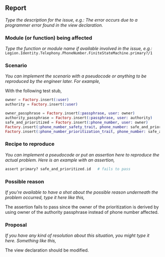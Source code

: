 ## Report

*Type the description for the issue, e.g.: The error occurs due to a programmer error found in the view declaration.*

### Module (or function) being affected

*Type the function or module name if available involved in the issue, e.g.:* `Legion.Identity.Telephony.PhoneNumber.FiniteStateMachine.primary?/1`

### Scenario

*You can implement the scenario with a pseudocode or anything to be reproduced by the engineer later. For example,*

With the following test stub,

```elixir
owner = Factory.insert(:user)
authority = Factory.insert(:user)

owner_passphrase = Factory.insert(:passphrase, user: owner)
authority_passphrase = Factory.insert(:passphrase, user: authority)
safe_and_prioritized = Factory.insert(:phone_number, user: owner)
Factory.insert(:phone_number_safety_trait, phone_number: safe_and_prioritized, authority: owner_passphrase)
Factory.insert(:phone_number_prioritization_trait, phone_number: safe_and_prioritized, authority: owner_passphrase)
```

### Recipe to reproduce

*You can implement a pseudocode or put an assertion here to reproduce the actual problem. Here is an example with an assertion,*

```elixir
assert primary? safe_and_prioritized.id   # fails to pass
```

### Possible reason

*If you're available to have a shot about the possible reason underneath the problem occurred, type it here like this,*

The assertion fails to pass since the owner of the prioritization is derived by using owner of the authority passphrase instead of phone number affected.

### Proposal

*If you have any kind of resolution about this situation, you might type it here. Something like this,*

The view declaration should be modified.